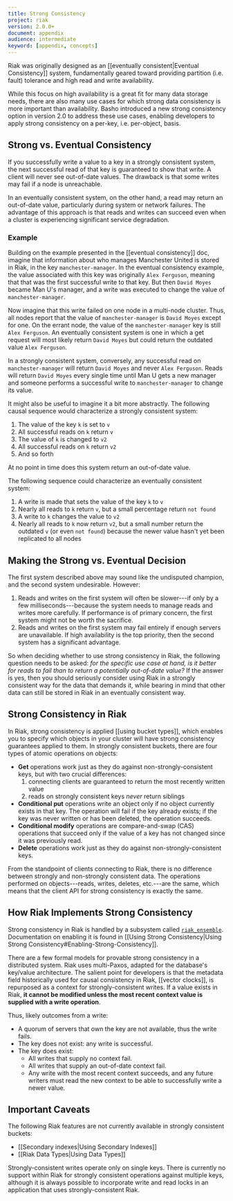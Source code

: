 ```yaml
---
title: Strong Consistency
project: riak
version: 2.0.0+
document: appendix
audience: intermediate
keyword: [appendix, concepts]
---
```


Riak was originally designed as an [[eventually consistent|Eventual
Consistency]] system, fundamentally geared toward providing partition
(i.e. fault) tolerance and high read and write availability.

While this focus on high availability is a great fit for many data
storage needs, there are also many use cases for which strong data
consistency is more important than availability. Basho introduced a new
strong consistency option in version 2.0 to address these use cases,
enabling developers to apply strong consistency on a per-key, i.e.
per-object, basis.

## Strong vs. Eventual Consistency

If you successfully write a value to a key in a strongly consistent
system, the next successful read of that key is guaranteed to show that
write. A client will never see out-of-date values. The drawback is that
some writes may fail if a node is unreachable.

In an eventually consistent system, on the other hand, a read may return
an out-of-date value, particularly during system or network failures.
The advantage of this approach is that reads and writes can succeed even
when a cluster is experiencing significant service degradation.

### Example

Building on the example presented in the [[eventual consistency]] doc,
imagine that information about who manages Manchester United is stored
in Riak, in the key `manchester-manager`. In the eventual consistency
example, the value associated with this key was originally `Alex
Ferguson`, meaning that that was the first successful write to that key.
But then `David Moyes` became Man U's manager, and a write was executed
to change the value of `manchester-manager`.

Now imagine that this write failed on one node in a multi-node cluster.
Thus, all nodes report that the value of `manchester-manager` is `David
Moyes` except for one. On the errant node, the value of the
`manchester-manager` key is still `Alex Ferguson`. An eventually
consistent system is one in which a get request will most likely return
`David Moyes` but could return the outdated value `Alex Ferguson`.

In a strongly consistent system, conversely, any successful read on
`manchester-manager` will return `David Moyes` and never `Alex
Ferguson`. Reads will return `David Moyes` every single time until Man U
gets a new manager and someone performs a successful write to
`manchester-manager` to change its value.

It might also be useful to imagine it a bit more abstractly. The
following causal sequence would characterize a strongly consistent
system:

1. The value of the key `k` is set to `v`
2. All successful reads on `k` return `v`
3. The value of `k` is changed to `v2`
4. All successful reads on `k` return `v2`
5. And so forth

At no point in time does this system return an out-of-date value.

The following sequence could characterize an eventually consistent
system:

1. A write is made that sets the value of the key `k` to `v`
2. Nearly all reads to `k` return `v`, but a small percentage return `not found`
3. A write to `k` changes the value to `v2`
4. Nearly all reads to `k` now return `v2`, but a small number return the outdated `v` (or even `not found`) because the newer value hasn't yet been replicated to all nodes

## Making the Strong vs. Eventual Decision

The first system described above may sound like the undisputed champion,
and the second system undesirable. However:

1. Reads and writes on the first system will often be slower---if only by a few milliseconds---because the system needs to manage reads and writes more carefully. If performance is of primary concern, the first system might not be worth the sacrifice.
2. Reads and writes on the first system may fail entirely if enough servers are unavailable. If high availability is the top priority, then the second system has a significant advantage.

So when deciding whether to use strong consistency in Riak, the
following question needs to be asked: _for the specific use case at
hand, is it better for reads to fail than to return a potentially
out-of-date value?_ If the answer is yes, then you should seriously
consider using Riak in a strongly consistent way for the data that
demands it, while bearing in mind that other data can still be stored in
Riak in an eventually consistent way.

## Strong Consistency in Riak

In Riak, strong consistency is applied [[using bucket types]], which
enables you to specify which objects in your cluster will have strong
consistency guarantees applied to them. In strongly consistent buckets,
there are four types of atomic operations on objects:

* **Get** operations work just as they do against non-strongly-consistent keys, but with two crucial differences:
  1. connecting clients are guaranteed to return the most recently written value
  2. reads on strongly consistent keys *never* return siblings
* **Conditional put** operations write an object only if no object currently exists in that key. The operation will fail if the key already exists; if the key was never written or has been deleted, the operation succeeds.
* **Conditional modify** operations are compare-and-swap (CAS) operations that succeed only if the value of a key has not changed since it was previously read.
* **Delete** operations work just as they do against non-strongly-consistent keys.

From the standpoint of clients connecting to Riak, there is no
difference between strongly and non-strongly consistent data. The
operations performed on objects---reads, writes, deletes, etc.---are the
same, which means that the client API for strong consistency is exactly
the same.

## How Riak Implements Strong Consistency

Strong consistency in Riak is handled by a subsystem called
[`riak_ensemble`](https://github.com/basho/riak_ensemble). Documentation
on enabling it is found in [[Using Strong Consistency|Using Strong Consistency#Enabling-Strong-Consistency]].

There are a few formal models for provable strong consistency in a
distributed system. Riak uses multi-Paxos, adapted for the database's
key/value architecture. The salient point for developers is that the
metadata field historically used for causal consistency in Riak,
[[vector clocks]], is repurposed as a context for strongly-consistent
writes. If a value exists in Riak, **it cannot be modified unless the
most recent context value is supplied with a write operation**.

Thus, likely outcomes from a write:

* A quorum of servers that own the key are not available, thus the write fails.
* The key does not exist: any write is successful.
* The key does exist:
    * All writes that supply no context fail.
    * All writes that supply an out-of-date context fail.
    * Any write with the most recent context succeeds, and any future writers must read the new context to be able to successfully write a newer value.

## Important Caveats

The following Riak features are not currently available in strongly
consistent buckets:

* [[Secondary indexes|Using Secondary Indexes]]
* [[Riak Data Types|Using Data Types]]

Strongly-consistent writes operate only on single keys. There is
currently no support within Riak for strongly consistent operations
against multiple keys, although it is always possible to incorporate
write and read locks in an application that uses strongly-consistent
Riak.
